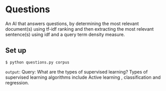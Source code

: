 # Questions

An AI that answers questions, by determining the most relevant document(s) using tf-idf ranking and then extracting the most relevant sentence(s) using idf and a query term density measure.

## Set up

`$ python questions.py corpus`

`output`:
Query: What are the types of supervised learning?
Types of supervised learning algorithms include Active learning , classification and regression.
